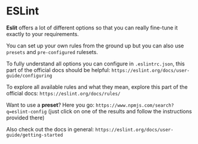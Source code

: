 # ESLint 
**Eslit** offers a lot of different options so that you can really fine-tune it exactly to your requirements.

You can set up your own rules from the ground up but you can also use `presets` and `pre-configured` rulesets.

To fully understand all options you can configure in `.eslintrc.json`, this part of the official docs should be helpful: `https://eslint.org/docs/user-guide/configuring`

To explore all available rules and what they mean, explore this part of the official docs: `https://eslint.org/docs/rules/`

Want to use a **preset**? Here you go: `https://www.npmjs.com/search?q=eslint-config` (just click on one of the results and follow the instructions provided there)

Also check out the docs in general: `https://eslint.org/docs/user-guide/getting-started`